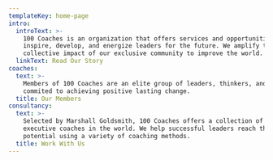 ```yaml
---
templateKey: home-page
intro:
  introText: >-
    100 Coaches is an organization that offers services and opportunities to
    inspire, develop, and energize leaders for the future. We amplify the
    collective impact of our exclusive community to improve the world. 
  linkText: Read Our Story
coaches:
  text: >-
    Members of 100 Coaches are an elite group of leaders, thinkers, and coaches
    commited to achieving positive lasting change. 
  title: Our Members
consultancy:
  text: >-
    Selected by Marshall Goldsmith, 100 Coaches offers a collection of the best
    executive coaches in the world. We help successful leaders reach their full
    potential using a variety of coaching methods. 
  title: Work With Us
---
```


